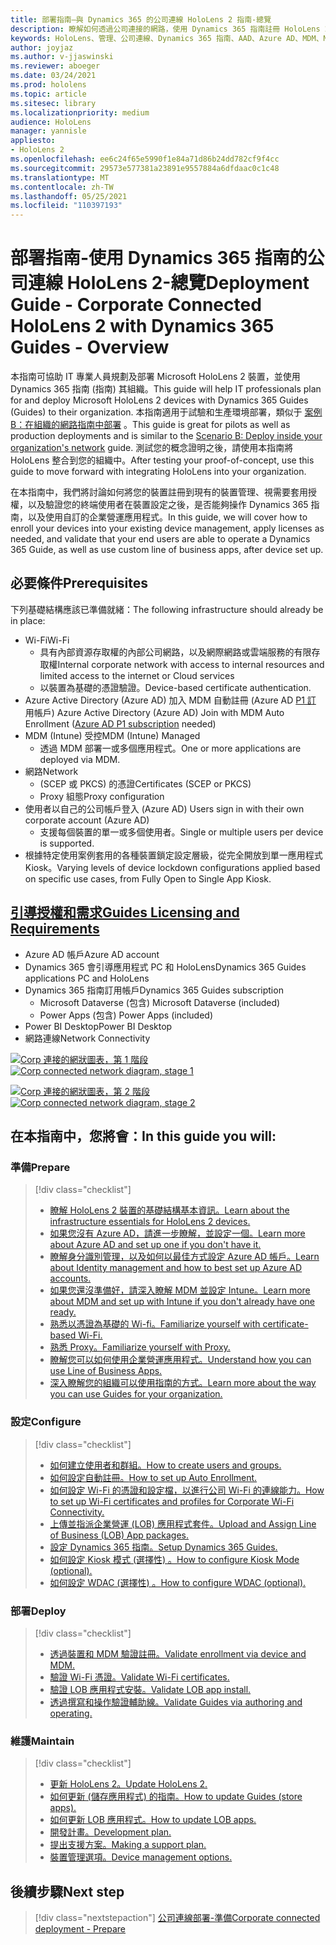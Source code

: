 ```yaml
---
title: 部署指南–與 Dynamics 365 的公司連線 HoloLens 2 指南-總覽
description: 瞭解如何透過公司連接的網路，使用 Dynamics 365 指南註冊 HoloLens 2 裝置。
keywords: HoloLens、管理、公司連線、Dynamics 365 指南、AAD、Azure AD、MDM、Mobile 裝置管理
author: joyjaz
ms.author: v-jjaswinski
ms.reviewer: aboeger
ms.date: 03/24/2021
ms.prod: hololens
ms.topic: article
ms.sitesec: library
ms.localizationpriority: medium
audience: HoloLens
manager: yannisle
appliesto:
- HoloLens 2
ms.openlocfilehash: ee6c24f65e5990f1e84a71d86b24dd782cf9f4cc
ms.sourcegitcommit: 29573e577381a23891e9557884a6dfdaac0c1c48
ms.translationtype: MT
ms.contentlocale: zh-TW
ms.lasthandoff: 05/25/2021
ms.locfileid: "110397193"
---
```

# <a name="deployment-guide---corporate-connected-hololens-2-with-dynamics-365-guides---overview"></a><span data-ttu-id="af91d-104">部署指南-使用 Dynamics 365 指南的公司連線 HoloLens 2-總覽</span><span class="sxs-lookup"><span data-stu-id="af91d-104">Deployment Guide - Corporate Connected HoloLens 2 with Dynamics 365 Guides - Overview</span></span>

<span data-ttu-id="af91d-105">本指南可協助 IT 專業人員規劃及部署 Microsoft HoloLens 2 裝置，並使用 Dynamics 365 指南 (指南) 其組織。</span><span class="sxs-lookup"><span data-stu-id="af91d-105">This guide will help IT professionals plan for and deploy Microsoft HoloLens 2 devices with Dynamics 365 Guides (Guides) to their organization.</span></span> <span data-ttu-id="af91d-106">本指南適用于試驗和生產環境部署，類似于 [案例 B：在組織的網路指南中部署](https://docs.microsoft.com/hololens/common-scenarios#scenario-b-deploy-inside-your-organizations-network) 。</span><span class="sxs-lookup"><span data-stu-id="af91d-106">This guide is great for pilots as well as production deployments and is similar to the [Scenario B: Deploy inside your organization's network](https://docs.microsoft.com/hololens/common-scenarios#scenario-b-deploy-inside-your-organizations-network) guide.</span></span> <span data-ttu-id="af91d-107">測試您的概念證明之後，請使用本指南將 HoloLens 整合到您的組織中。</span><span class="sxs-lookup"><span data-stu-id="af91d-107">After testing your proof-of-concept, use this guide to move forward with integrating HoloLens into your organization.</span></span>

<span data-ttu-id="af91d-108">在本指南中，我們將討論如何將您的裝置註冊到現有的裝置管理、視需要套用授權，以及驗證您的終端使用者在裝置設定之後，是否能夠操作 Dynamics 365 指南，以及使用自訂的企業營運應用程式。</span><span class="sxs-lookup"><span data-stu-id="af91d-108">In this guide, we will cover how to enroll your devices into your existing device management, apply licenses as needed, and validate that your end users are able to operate a Dynamics 365 Guide, as well as use custom line of business apps, after device set up.</span></span> 

## <a name="prerequisites"></a><span data-ttu-id="af91d-109">必要條件</span><span class="sxs-lookup"><span data-stu-id="af91d-109">Prerequisites</span></span>

<span data-ttu-id="af91d-110">下列基礎結構應該已準備就緒：</span><span class="sxs-lookup"><span data-stu-id="af91d-110">The following infrastructure should already be in place:</span></span>
- <span data-ttu-id="af91d-111">Wi-Fi</span><span class="sxs-lookup"><span data-stu-id="af91d-111">Wi-Fi</span></span>
    - <span data-ttu-id="af91d-112">具有內部資源存取權的內部公司網路，以及網際網路或雲端服務的有限存取權</span><span class="sxs-lookup"><span data-stu-id="af91d-112">Internal corporate network with access to internal resources and limited access to the internet or Cloud services</span></span>
    - <span data-ttu-id="af91d-113">以裝置為基礎的憑證驗證。</span><span class="sxs-lookup"><span data-stu-id="af91d-113">Device-based certificate authentication.</span></span>
- <span data-ttu-id="af91d-114">Azure Active Directory (Azure AD) 加入 MDM 自動註冊 (Azure AD [P1 訂](https://docs.microsoft.com/azure/active-directory/fundamentals/active-directory-whatis) 用帳戶) </span><span class="sxs-lookup"><span data-stu-id="af91d-114">Azure Active Directory (Azure AD) Join with MDM Auto Enrollment ([Azure AD P1 subscription](https://docs.microsoft.com/azure/active-directory/fundamentals/active-directory-whatis) needed)</span></span>
- <span data-ttu-id="af91d-115">MDM (Intune) 受控</span><span class="sxs-lookup"><span data-stu-id="af91d-115">MDM (Intune) Managed</span></span>
    - <span data-ttu-id="af91d-116">透過 MDM 部署一或多個應用程式。</span><span class="sxs-lookup"><span data-stu-id="af91d-116">One or more applications are deployed via MDM.</span></span>
- <span data-ttu-id="af91d-117">網路</span><span class="sxs-lookup"><span data-stu-id="af91d-117">Network</span></span> 
    - <span data-ttu-id="af91d-118"> (SCEP 或 PKCS) 的憑證</span><span class="sxs-lookup"><span data-stu-id="af91d-118">Certificates (SCEP or PKCS)</span></span>
    - <span data-ttu-id="af91d-119">Proxy 組態</span><span class="sxs-lookup"><span data-stu-id="af91d-119">Proxy configuration</span></span>
- <span data-ttu-id="af91d-120">使用者以自己的公司帳戶登入 (Azure AD) </span><span class="sxs-lookup"><span data-stu-id="af91d-120">Users sign in with their own corporate account (Azure AD)</span></span>
    - <span data-ttu-id="af91d-121">支援每個裝置的單一或多個使用者。</span><span class="sxs-lookup"><span data-stu-id="af91d-121">Single or multiple users per device is supported.</span></span>
- <span data-ttu-id="af91d-122">根據特定使用案例套用的各種裝置鎖定設定層級，從完全開放到單一應用程式 Kiosk。</span><span class="sxs-lookup"><span data-stu-id="af91d-122">Varying levels of device lockdown configurations applied based on specific use cases, from Fully Open to Single App Kiosk.</span></span>

## <a name="guides-licensing-and-requirements"></a>[<span data-ttu-id="af91d-123">引導授權和需求</span><span class="sxs-lookup"><span data-stu-id="af91d-123">Guides Licensing and Requirements</span></span>](https://docs.microsoft.com/dynamics365/mixed-reality/guides/requirements#licensing-and-product-requirements)
- <span data-ttu-id="af91d-124">Azure AD 帳戶</span><span class="sxs-lookup"><span data-stu-id="af91d-124">Azure AD account</span></span>
- <span data-ttu-id="af91d-125">Dynamics 365 會引導應用程式 PC 和 HoloLens</span><span class="sxs-lookup"><span data-stu-id="af91d-125">Dynamics 365 Guides applications PC and HoloLens</span></span>
- <span data-ttu-id="af91d-126">Dynamics 365 指南訂用帳戶</span><span class="sxs-lookup"><span data-stu-id="af91d-126">Dynamics 365 Guides subscription</span></span>
    - <span data-ttu-id="af91d-127">Microsoft Dataverse (包含) </span><span class="sxs-lookup"><span data-stu-id="af91d-127">Microsoft Dataverse (included)</span></span>
    - <span data-ttu-id="af91d-128">Power Apps (包含) </span><span class="sxs-lookup"><span data-stu-id="af91d-128">Power Apps (included)</span></span>
- <span data-ttu-id="af91d-129">Power BI Desktop</span><span class="sxs-lookup"><span data-stu-id="af91d-129">Power BI Desktop</span></span>
- <span data-ttu-id="af91d-130">網路連線</span><span class="sxs-lookup"><span data-stu-id="af91d-130">Network Connectivity</span></span>

<span data-ttu-id="af91d-131">[![Corp 連接的網狀圖表，第 1 ](./images/deployment-guides-revised-scenario-b-01-1.png) 階段](./images/deployment-guides-revised-scenario-b-01-1.png#lightbox)</span><span class="sxs-lookup"><span data-stu-id="af91d-131">[ ![Corp connected network diagram, stage 1](./images/deployment-guides-revised-scenario-b-01-1.png) ](./images/deployment-guides-revised-scenario-b-01-1.png#lightbox)</span></span>

<span data-ttu-id="af91d-132">[![Corp 連接的網狀圖表，第 2 ](./images/deployment-guides-revised-scenario-b-02-1.png) 階段](./images/deployment-guides-revised-scenario-b-02-1.png#lightbox)</span><span class="sxs-lookup"><span data-stu-id="af91d-132">[ ![Corp connected network diagram, stage 2](./images/deployment-guides-revised-scenario-b-02-1.png) ](./images/deployment-guides-revised-scenario-b-02-1.png#lightbox)</span></span>

## <a name="in-this-guide-you-will"></a><span data-ttu-id="af91d-133">在本指南中，您將會：</span><span class="sxs-lookup"><span data-stu-id="af91d-133">In this guide you will:</span></span>
### <a name="prepare"></a><span data-ttu-id="af91d-134">準備</span><span class="sxs-lookup"><span data-stu-id="af91d-134">Prepare</span></span>
> [!div class="checklist"]
>- [<span data-ttu-id="af91d-135">瞭解 HoloLens 2 裝置的基礎結構基本資訊。</span><span class="sxs-lookup"><span data-stu-id="af91d-135">Learn about the infrastructure essentials for HoloLens 2 devices.</span></span>](hololens2-corp-connected-prepare.md#infrastructure-essentials)
>- [<span data-ttu-id="af91d-136">如果您沒有 Azure AD，請進一步瞭解，並設定一個。</span><span class="sxs-lookup"><span data-stu-id="af91d-136">Learn more about Azure AD and set up one if you don't have it.</span></span>](hololens2-corp-connected-prepare.md#azure-active-directory)
>- [<span data-ttu-id="af91d-137">瞭解身分識別管理，以及如何以最佳方式設定 Azure AD 帳戶。</span><span class="sxs-lookup"><span data-stu-id="af91d-137">Learn about Identity management and how to best set up Azure AD accounts.</span></span>](hololens2-corp-connected-prepare.md#identity-management)
>- [<span data-ttu-id="af91d-138">如果您還沒準備好，請深入瞭解 MDM 並設定 Intune。</span><span class="sxs-lookup"><span data-stu-id="af91d-138">Learn more about MDM and set up with Intune if you don't already have one ready.</span></span>](hololens2-corp-connected-prepare.md#mobile-device-management)
>- [<span data-ttu-id="af91d-139">熟悉以憑證為基礎的 Wi-fi。</span><span class="sxs-lookup"><span data-stu-id="af91d-139">Familiarize yourself with certificate-based Wi-Fi.</span></span>](hololens2-corp-connected-prepare.md#certificates)
>- [<span data-ttu-id="af91d-140">熟悉 Proxy。</span><span class="sxs-lookup"><span data-stu-id="af91d-140">Familiarize yourself with Proxy.</span></span>](hololens2-corp-connected-prepare.md#proxy)
>- [<span data-ttu-id="af91d-141">瞭解您可以如何使用企業營運應用程式。</span><span class="sxs-lookup"><span data-stu-id="af91d-141">Understand how you can use Line of Business Apps.</span></span>](hololens2-corp-connected-prepare.md#line-of-business-apps)
>- [<span data-ttu-id="af91d-142">深入瞭解您的組織可以使用指南的方式。</span><span class="sxs-lookup"><span data-stu-id="af91d-142">Learn more about the way you can use Guides for your organization.</span></span>](hololens2-corp-connected-prepare.md#guides-playbook)
### <a name="configure"></a><span data-ttu-id="af91d-143">設定</span><span class="sxs-lookup"><span data-stu-id="af91d-143">Configure</span></span>
> [!div class="checklist"]
>- [<span data-ttu-id="af91d-144">如何建立使用者和群組。</span><span class="sxs-lookup"><span data-stu-id="af91d-144">How to create users and groups.</span></span>](hololens2-corp-connected-configure.md#azure-users-and-groups)
>- [<span data-ttu-id="af91d-145">如何設定自動註冊。</span><span class="sxs-lookup"><span data-stu-id="af91d-145">How to set up Auto Enrollment.</span></span>](hololens2-corp-connected-configure.md#auto-enrollment-on-hololens-2)
>- [<span data-ttu-id="af91d-146">如何設定 Wi-Fi 的憑證和設定檔，以進行公司 Wi-Fi 的連線能力。</span><span class="sxs-lookup"><span data-stu-id="af91d-146">How to set up Wi-Fi certificates and profiles for Corporate Wi-Fi Connectivity.</span></span>](hololens2-corp-connected-configure.md#corporate-wi-fi-connectivity)
>- [<span data-ttu-id="af91d-147">上傳並指派企業營運 (LOB) 應用程式套件。</span><span class="sxs-lookup"><span data-stu-id="af91d-147">Upload and Assign Line of Business (LOB) App packages.</span></span>](hololens2-corp-connected-configure.md#app-deployment)
>- [<span data-ttu-id="af91d-148">設定 Dynamics 365 指南。</span><span class="sxs-lookup"><span data-stu-id="af91d-148">Setup Dynamics 365 Guides.</span></span>](hololens2-corp-connected-configure.md#setup-guides-application-licenses-dataverse-and-authoring)
>- [<span data-ttu-id="af91d-149">如何設定 Kiosk 模式 (選擇性) 。</span><span class="sxs-lookup"><span data-stu-id="af91d-149">How to configure Kiosk Mode (optional).</span></span>](hololens2-corp-connected-configure.md#optional-kiosk-mode)
>- [<span data-ttu-id="af91d-150">如何設定 WDAC (選擇性) 。</span><span class="sxs-lookup"><span data-stu-id="af91d-150">How to configure WDAC (optional).</span></span>](hololens2-corp-connected-configure.md#optional-wdac)
### <a name="deploy"></a><span data-ttu-id="af91d-151">部署</span><span class="sxs-lookup"><span data-stu-id="af91d-151">Deploy</span></span>
> [!div class="checklist"]
>-  [<span data-ttu-id="af91d-152">透過裝置和 MDM 驗證註冊。</span><span class="sxs-lookup"><span data-stu-id="af91d-152">Validate enrollment via device and MDM.</span></span>](hololens2-corp-connected-deploy.md#enrollment-validation)
>-  [<span data-ttu-id="af91d-153">驗證 Wi-Fi 憑證。</span><span class="sxs-lookup"><span data-stu-id="af91d-153">Validate Wi-Fi certificates.</span></span>](hololens2-corp-connected-deploy.md#wi-fi-certificate-validation)
>-  [<span data-ttu-id="af91d-154">驗證 LOB 應用程式安裝。</span><span class="sxs-lookup"><span data-stu-id="af91d-154">Validate LOB app install.</span></span>](hololens2-corp-connected-deploy.md#validate-lob-app-install)
>-  [<span data-ttu-id="af91d-155">透過撰寫和操作驗證輔助線。</span><span class="sxs-lookup"><span data-stu-id="af91d-155">Validate Guides via authoring and operating.</span></span>](hololens2-corp-connected-deploy.md#validate-dynamics-365-guides)
### <a name="maintain"></a><span data-ttu-id="af91d-156">維護</span><span class="sxs-lookup"><span data-stu-id="af91d-156">Maintain</span></span>
> [!div class="checklist"]
>- [<span data-ttu-id="af91d-157">更新 HoloLens 2。</span><span class="sxs-lookup"><span data-stu-id="af91d-157">Update HoloLens 2.</span></span>](hololens2-corp-connected-maintain.md#update-hololens)
>- [<span data-ttu-id="af91d-158">如何更新 (儲存應用程式) 的指南。</span><span class="sxs-lookup"><span data-stu-id="af91d-158">How to update Guides (store apps).</span></span>](hololens2-corp-connected-maintain.md#how-to-update-dynamics-365-guides-and-other-store-apps)
>- [<span data-ttu-id="af91d-159">如何更新 LOB 應用程式。</span><span class="sxs-lookup"><span data-stu-id="af91d-159">How to update LOB apps.</span></span>](hololens2-corp-connected-maintain.md#how-to-update-lob-apps) 
>- [<span data-ttu-id="af91d-160">開發計畫。</span><span class="sxs-lookup"><span data-stu-id="af91d-160">Development plan.</span></span>](hololens2-corp-connected-maintain.md#development-plan) 
>- [<span data-ttu-id="af91d-161">提出支援方案。</span><span class="sxs-lookup"><span data-stu-id="af91d-161">Making a support plan.</span></span>](hololens2-corp-connected-maintain.md#support-plan)
>- [<span data-ttu-id="af91d-162">裝置管理選項。</span><span class="sxs-lookup"><span data-stu-id="af91d-162">Device management options.</span></span>](hololens2-corp-connected-maintain.md#device-management)

## <a name="next-step"></a><span data-ttu-id="af91d-163">後續步驟</span><span class="sxs-lookup"><span data-stu-id="af91d-163">Next step</span></span> 
> [!div class="nextstepaction"]
> [<span data-ttu-id="af91d-164">公司連線部署-準備</span><span class="sxs-lookup"><span data-stu-id="af91d-164">Corporate connected deployment - Prepare</span></span>](hololens2-corp-connected-prepare.md)
